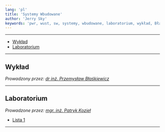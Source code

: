 ```yaml
---
lang: 'pl'
title: 'Systemy Wbudowane'
author: 'Jerry Sky'
keywords: 'pwr, wust, sw, systemy, wbudowane, laboratorium, wykład, Błaśkiewicz, Kozieł, lista, listy, zadań, zadanie, notatki'
---
```


---

- [Wykład](#wykład)
- [Laboratorium](#laboratorium)

---

## Wykład

*Prowadzony przez: [dr inż. Przemysław Błaśkiewicz](https://cs.pwr.edu.pl/blaskiewicz/)*

---

## Laboratorium

*Prowadzone przez: [mgr. inż. Patryk Kozieł](https://cs.pwr.edu.pl/koziel/)*

- [Lista 1](lab/lista-1/readme.md)

---
